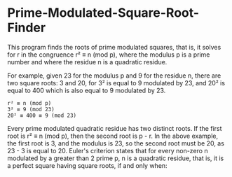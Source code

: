 
# Prime-Modulated-Square-Root-Finder

This program finds the roots of prime modulated squares, that is, it solves for r in the congruence r² ≡ n (mod p), where the modulus p is a prime number and where the residue n is a quadratic residue.

For example, given 23 for the modulus p and 9 for the residue n, there are two square roots: 3 and 20, for 3² is equal to 9 modulated by 23, and 20² is equal to 400 which is also equal to 9 modulated by 23.

    r² ≡ n (mod p)
    3² ≡ 9 (mod 23)
    20² ≡ 400 ≡ 9 (mod 23)

Every prime modulated quadratic residue has two distinct roots. If the first root is r² ≡ n (mod p), then the second root is p - r. In the above example, the first root is 3, and the modulus is 23, so the second root must be 20, as 23 - 3 is equal to 20. Euler's criterion states that for every non-zero n modulated by a greater than 2 prime p, n is a quadratic residue, that is, it is a perfect square having square roots, if and only when:

